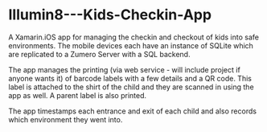 # Illumin8---Kids-Checkin-App
A Xamarin.iOS app for managing the checkin and checkout of kids into safe environments. The mobile devices each have an instance of SQLite which are replicated to a Zumero Server with a SQL backend.

The app manages the printing (via web service - will include project if anyone wants it) of barcode labels with a few details and a QR code. This label is attached to the shirt of the child and they are scanned in using the app as well. A parent label is also printed. 

The app timestamps each entrance and exit of each child and also records which environment they went into.
